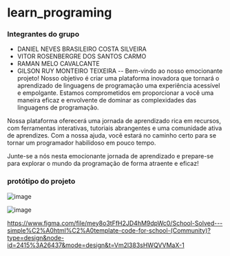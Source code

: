 # learn_programing
### Integrantes do grupo

- DANIEL NEVES BRASILEIRO COSTA SILVEIRA
- VITOR ROSENBERGRE DOS SANTOS CARMO
- RAMAN MELO CAVALCANTE
- GILSON RUY MONTEIRO TEIXEIRA 
--
Bem-vindo ao nosso emocionante projeto! Nosso objetivo é criar uma plataforma inovadora que tornará o aprendizado de linguagens de programação uma experiência acessível e empolgante. Estamos comprometidos em proporcionar a você uma maneira eficaz e envolvente de dominar as complexidades das linguagens de programação.

Nossa plataforma oferecerá uma jornada de aprendizado rica em recursos, com ferramentas interativas, tutoriais abrangentes e uma comunidade ativa de aprendizes. Com a nossa ajuda, você estará no caminho certo para se tornar um programador habilidoso em pouco tempo.

Junte-se a nós nesta emocionante jornada de aprendizado e prepare-se para explorar o mundo da programação de forma atraente e eficaz!

### protótipo do projeto 

![image](https://github.com/RamanCavalcante/learn_programing/assets/31856676/5f053b93-2ff5-4e46-8e9f-8781a7b693d9)

![image](https://github.com/RamanCavalcante/learn_programing/assets/31856676/82aa325b-ce5d-405d-b268-18c370e3969e)

https://www.figma.com/file/mey8o3tFfH2JD4hM9dpWc0/School-Solved---simple%C2%A0html%C2%A0template-code-for-school-(Community)?type=design&node-id=2415%3A26437&mode=design&t=Vm2l383sHWQVVMaX-1
